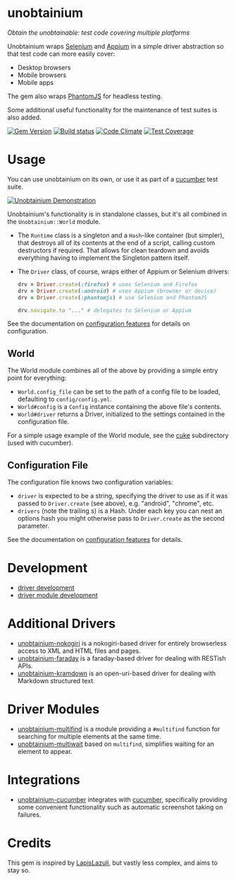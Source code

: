 # unobtainium
*Obtain the unobtainable: test code covering multiple platforms*

Unobtainium wraps [Selenium](https://github.com/SeleniumHQ/selenium) and
[Appium](https://github.com/appium/ruby_lib) in a simple driver abstraction
so that test code can more easily cover:

  - Desktop browsers
  - Mobile browsers
  - Mobile apps

The gem also wraps [PhantomJS](http://phantomjs.org/) for headless testing.

Some additional useful functionality for the maintenance of test suites is
also added.

[![Gem Version](https://badge.fury.io/rb/unobtainium.svg)](https://badge.fury.io/rb/unobtainium)
[![Build status](https://travis-ci.org/jfinkhaeuser/unobtainium.svg?branch=master)](https://travis-ci.org/jfinkhaeuser/unobtainium)
[![Code Climate](https://codeclimate.com/github/jfinkhaeuser/unobtainium/badges/gpa.svg)](https://codeclimate.com/github/jfinkhaeuser/unobtainium)
[![Test Coverage](https://codeclimate.com/github/jfinkhaeuser/unobtainium/badges/coverage.svg)](https://codeclimate.com/github/jfinkhaeuser/unobtainium/coverage)

# Usage

You can use unobtainium on its own, or use it as part of a
[cucumber](https://cucumber.io/) test suite.

[![Unobtainium Demonstration](http://img.youtube.com/vi/82pYWG5uTnM/0.jpg)](http://www.youtube.com/watch?v=82pYWG5uTnM)

Unobtainium's functionality is in standalone classes, but it's all combined in
the `Unobtainium::World` module.

- The `Runtime` class is a singleton and a `Hash`-like container (but simpler),
  that destroys all of its contents at the end of a script, calling custom
  destructors if required. That allows for clean teardown and avoids everything
  having to implement the Singleton pattern itself.
- The `Driver` class, of course, wraps either of Appium or Selenium drivers:

    ```ruby
    drv = Driver.create(:firefox) # uses Selenium and Firefox
    drv = Driver.create(:android) # uses Appium (browser or device)
    drv = Driver.create(:phantomjs) # use Selenium and PhantomJS

    drv.navigate.to "..." # delegates to Selenium or Appium
    ```

See the documentation on [configuration features](docs/CONFIGURATION.md) for
details on configuration.

## World

The World module combines all of the above by providing a simple entry point
for everything:

- `World.config_file` can be set to the path of a config file to be loaded,
  defaulting to `config/config.yml`.
- `World#config` is a `Config` instance containing the above file's contents.
- `World#driver` returns a Driver, initialized to the settings contained in
  the configuration file.

For a simple usage example of the World module, see the [cuke](./cuke)
subdirectory (used with cucumber).

## Configuration File

The configuration file knows two configuration variables:

- `driver` is expected to be a string, specifying the driver to use as if it
  was passed to `Driver.create` (see above), e.g. "android", "chrome", etc.
- `drivers` (note the trailing s) is a Hash. Under each key you can nest an
  options hash you might otherwise pass to `Driver.create` as the second
  parameter.

See the documentation on [configuration features](docs/CONFIGURATION.md) for
details.

# Development

- [driver development](docs/DRIVERS.md)
- [driver module development](docs/DRIVER_MODULES.md)

# Additional Drivers

- [unobtainium-nokogiri](https://github.com/jfinkhaeuser/unobtainium-nokogiri) is
  a nokogiri-based driver for entirely browserless access to XML and HTML files
  and pages.
- [unobtainium-faraday](https://github.com/jfinkhaeuser/unobtainium-faraday) is
  a faraday-based driver for dealing with RESTish APIs.
- [unobtainium-kramdown](https://github.com/jfinkhaeuser/unobtainium-kramdown) is
  an open-uri-based driver for dealing with Markdown structured text.

# Driver Modules

- [unobtainium-multifind](https://github.com/jfinkhaeuser/unobtainium-multifind)
  is a module providing a `#multifind` function for searching for multiple elements
  at the same time.
- [unobtainium-multiwait](https://github.com/jfinkhaeuser/unobtainium-multiwait)
  based on `multifind`, simplifies waiting for an element to appear.

# Integrations

- [unobtainium-cucumber](https://github.com/jfinkhaeuser/unobtainium-cucumber)
  integrates with [cucumber](https://cucumber.io), specifically providing some
  convenient functionality such as automatic screenshot taking on failures.

# Credits
This gem is inspired by [LapisLazuli](https://github.com/spriteCloud/lapis-lazuli),
but vastly less complex, and aims to stay so.
